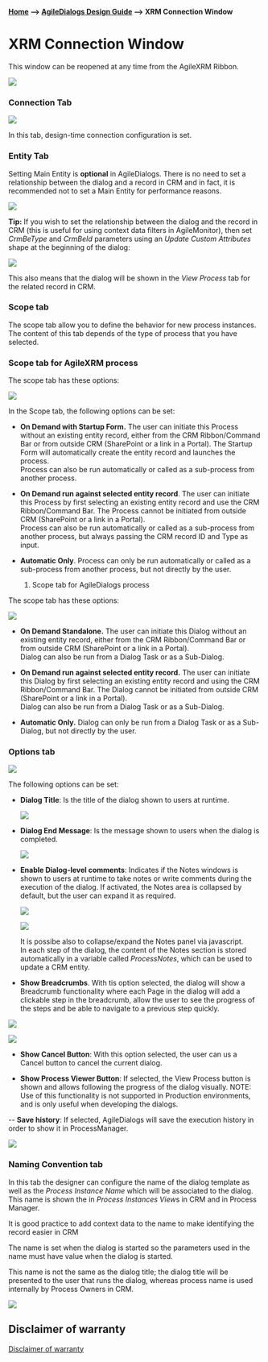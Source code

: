 __[Home](/) --> [AgileDialogs Design Guide](/guides/AgileDialogs-DesignGuide.md) --> XRM Connection Window__

# XRM Connection Window

This window can be reopened at any time from the AgileXRM Ribbon.

![](../media/AgileDialogsDesignGuide/XRMConnectionWindow_01.png)

### Connection Tab

![](../media/AgileDialogsDesignGuide/XRMConnectionWindow_02.png)

In this tab, design-time connection configuration is set.

### Entity Tab

Setting Main Entity is **optional** in AgileDialogs. There is no need to set a
relationship between the dialog and a record in CRM and in fact, it is
recommended not to set a Main Entity for performance reasons.

![](../media/AgileDialogsDesignGuide/XRMConnectionWindow_03.png)

**Tip:** If you wish to set the relationship between the dialog and the record
in CRM (this is useful for using context data filters in AgileMonitor), then set
*CrmBeType* and *CrmBeId* parameters using an *Update Custom Attributes* shape
at the beginning of the dialog:

![](../media/AgileDialogsDesignGuide/XRMConnectionWindow_04.png)

This also means that the dialog will be shown in the *View Process* tab for the
related record in CRM.

### Scope tab

The scope tab allow you to define the behavior for new process instances. The
content of this tab depends of the type of process that you have selected.

### Scope tab for AgileXRM process

The scope tab has these options:

![](../media/AgileDialogsDesignGuide/XRMConnectionWindow_05.png)

In the Scope tab, the following options can be set:

-   **On Demand with Startup Form.** The user can initiate this Process without
    an existing entity record, either from the CRM Ribbon/Command Bar or from
    outside CRM (SharePoint or a link in a Portal). The Startup Form will
    automatically create the entity record and launches the process.  
    Process can also be run automatically or called as a sub-process from
    another process.

-   **On Demand run against selected entity record**. The user can initiate this
    Process by first selecting an existing entity record and use the CRM
    Ribbon/Command Bar. The Process cannot be initiated from outside CRM
    (SharePoint or a link in a Portal).  
    Process can also be run automatically or called as a sub-process from
    another process, but always passing the CRM record ID and Type as input.

-   **Automatic Only**. Process can only be run automatically or called as a
    sub-process from another process, but not directly by the user.

    1.  Scope tab for AgileDialogs process

The scope tab has these options:

![](../media/AgileDialogsDesignGuide/XRMConnectionWindow_06.png)

-   **On Demand Standalone.** The user can initiate this Dialog without an
    existing entity record, either from the CRM Ribbon/Command Bar or from
    outside CRM (SharePoint or a link in a Portal).  
    Dialog can also be run from a Dialog Task or as a Sub-Dialog.

-   **On Demand run against selected entity record.** The user can initiate this
    Dialog by first selecting an existing entity record and using the CRM
    Ribbon/Command Bar. The Dialog cannot be initiated from outside CRM
    (SharePoint or a link in a Portal).  
    Dialog can also be run from a Dialog Task or as a Sub-Dialog.

-   **Automatic Only.** Dialog can only be run from a Dialog Task or as a
    Sub-Dialog, but not directly by the user.

### Options tab

![](../media/AgileDialogsDesignGuide/XRMConnectionWindow_07.png)

The following options can be set:

-   **Dialog Title**: Is the title of the dialog shown to users at runtime.

    ![](../media/AgileDialogsDesignGuide/XRMConnectionWindow_08.png)

-   **Dialog End Message**: Is the message shown to users when the dialog is
    completed.  
      
    

    ![](../media/AgileDialogsDesignGuide/XRMConnectionWindow_09.png)

-   **Enable Dialog-level comments**: Indicates if the Notes windows is shown to
    users at runtime to take notes or write comments during the execution of
    the dialog. If activated, the Notes area is collapsed by default, but the
    user can expand it as required.

    ![](../media/AgileDialogsDesignGuide/XRMConnectionWindow_10.png)

    ![](../media/AgileDialogsDesignGuide/XRMConnectionWindow_11.png)

    It is possibe also to collapse/expand the Notes panel via javascript.  
    In each step of the dialog, the content of the Notes section is stored
    automatically in a variable called *ProcessNotes*, which can be used to
    update a CRM entity.

-   **Show Breadcrumbs**. With tis option selected, the dialog will show a
    Breadcrumb functionality where each Page in the dialog will add a clickable
    step in the breadcrumb, allow the user to see the progress of the steps and
    be able to navigate to a previous step quickly.

![](../media/AgileDialogsDesignGuide/XRMConnectionWindow_12.png)

![](../media/AgileDialogsDesignGuide/XRMConnectionWindow_13.png)

- **Show Cancel Button**: With this option selected, the user can us a Cancel
button to cancel the current dialog.

-   **Show Process Viewer Button**: If selected, the View Process button is
    shown and allows following the progress of the dialog visually. NOTE: Use of
    this functionality is not supported in Production environments, and is only
    useful when developing the dialogs.

-- **Save history**: If selected, AgileDialogs will save the execution history in order to show it in ProcessManager.

![](../media/ProcessManagerUserGuide/ProcessManagerUserGuide_29_5.png)
 
### Naming Convention tab

In this tab the designer can configure the name of the dialog template as well
as the *Process Instance Name* which will be associated to the dialog. This name
is shown the in *Process Instances View*s in CRM and in Process Manager.

It is good practice to add context data to the name to make identifying the
record easier in CRM

The name is set when the dialog is started so the parameters used in the name
must have value when the dialog is started.

This name is not the same as the dialog title; the dialog title will be
presented to the user that runs the dialog, whereas process name is used
internally by Process Owners in CRM.

![](../media/AgileDialogsDesignGuide/XRMConnectionWindow_14.png)

## Disclaimer of warranty

[Disclaimer of warranty](DisclaimerOfWarranty.md)


